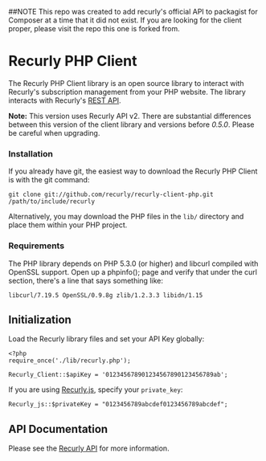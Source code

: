 ##NOTE
This repo was created to add recurly's official API to packagist for Composer at a time that it did not exist. If you are looking for the client proper, please visit the repo this one is forked from.

# Recurly PHP Client

The Recurly PHP Client library is an open source library to interact with Recurly's subscription management from your PHP website. The library interacts with Recurly's [REST API](http://support.recurly.com/faqs/api).

**Note:** This version uses Recurly API v2. There are substantial differences between this version of the client library and versions before _0.5.0_. Please be careful when upgrading.

### Installation

If you already have git, the easiest way to download the Recurly PHP Client is with the git command:

    git clone git://github.com/recurly/recurly-client-php.git /path/to/include/recurly
    
Alternatively, you may download the PHP files in the `lib/` directory and place them within your PHP project.

### Requirements

The PHP library depends on PHP 5.3.0 (or higher) and libcurl compiled with OpenSSL support. Open up a phpinfo(); page and verify that under the curl section, there's a line that says something like:

    libcurl/7.19.5 OpenSSL/0.9.8g zlib/1.2.3.3 libidn/1.15

## Initialization

Load the Recurly library files and set your API Key globally:

    <?php
    require_once('./lib/recurly.php');

    Recurly_Client::$apiKey = '012345678901234567890123456789ab';

If you are using [Recurly.js](http://js.recurly.com), specify your `private_key`:

    Recurly_js::$privateKey = "0123456789abcdef0123456789abcdef";

## API Documentation

Please see the [Recurly API](http://docs.recurly.com/api) for more information.
